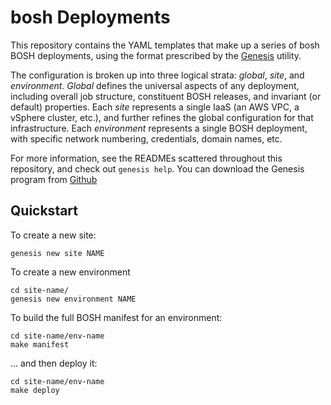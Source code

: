 bosh Deployments
==============================

This repository contains the YAML templates that make up a series of
bosh BOSH deployments, using the format prescribed by the
[Genesis][1] utility.

The configuration is broken up into three logical strata: _global_,
_site_, and _environment_.  _Global_ defines the universal aspects of any
deployment, including overall job structure, constituent BOSH releases,
and invariant (or default) properties.  Each _site_ represents a single
IaaS (an AWS VPC, a vSphere cluster, etc.), and further refines the global
configuration for that infrastructure.  Each _environment_ represents a
single BOSH deployment, with specific network numbering, credentials,
domain names, etc.

For more information, see the READMEs scattered throughout this repository,
and check out `genesis help`.  You can download the Genesis program from
[Github][1]

Quickstart
----------

To create a new site:

    genesis new site NAME

To create a new environment

    cd site-name/
    genesis new environment NAME

To build the full BOSH manifest for an environment:

    cd site-name/env-name
    make manifest

... and then deploy it:

    cd site-name/env-name
    make deploy




[1]: https://github.com/starkandwayne/genesis
